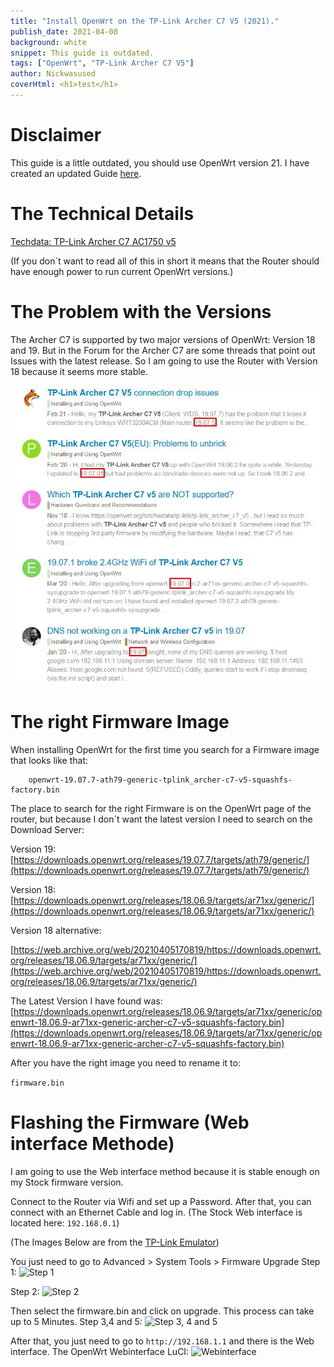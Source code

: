 ```yaml
---
title: "Install OpenWrt on the TP-Link Archer C7 V5 (2021)."
publish_date: 2021-04-08
background: white
snippet: This guide is outdated.
tags: ["OpenWrt", "TP-Link Archer C7 V5"]
author: Nickwasused
coverHtml: <h1>test</h1>
---
```

# Disclaimer

This guide is a little outdated, you should use OpenWrt version 21. I have created an updated Guide [here](/2022/03/12/tp-link-archer-c7-v5-openwrt).

# The Technical Details
[Techdata: TP-Link Archer C7 AC1750 v5](https://openwrt.org/toh/hwdata/tp-link/tp-link_archer_c7_v5)

(If you don´t want to read all of this in short it means that the Router should have enough power to run current OpenWrt versions.)

# The Problem with the Versions

The Archer C7 is supported by two major versions of OpenWrt: Version 18 and 19. But in the Forum for the Archer C7 are some threads that point out Issues with the latest release. So I am going to use the Router with Version 18 because it seems more stable.

![Forum](./images/2021-04-08-tp-link-archer-c7-v5-openwrt/forum.webp)

# The right Firmware Image

When installing OpenWrt for the first time you search for a Firmware image that looks like that:

```plaintext
    openwrt-19.07.7-ath79-generic-tplink_archer-c7-v5-squashfs-factory.bin
```

The place to search for the right Firmware is on the OpenWrt page of the router, but because I don´t want the latest version I need to search on the Download Server:

Version 19: [https://downloads.openwrt.org/releases/19.07.7/targets/ath79/generic/](https://downloads.openwrt.org/releases/19.07.7/targets/ath79/generic/)

Version 18: [https://downloads.openwrt.org/releases/18.06.9/targets/ar71xx/generic/](https://downloads.openwrt.org/releases/18.06.9/targets/ar71xx/generic/)

Version 18 alternative:

[https://web.archive.org/web/20210405170819/https://downloads.openwrt.org/releases/18.06.9/targets/ar71xx/generic/](https://web.archive.org/web/20210405170819/https://downloads.openwrt.org/releases/18.06.9/targets/ar71xx/generic/)

The Latest Version I have found was: [https://downloads.openwrt.org/releases/18.06.9/targets/ar71xx/generic/openwrt-18.06.9-ar71xx-generic-archer-c7-v5-squashfs-factory.bin](https://downloads.openwrt.org/releases/18.06.9/targets/ar71xx/generic/openwrt-18.06.9-ar71xx-generic-archer-c7-v5-squashfs-factory.bin)

After you have the right image you need to rename it to:

```firmware.bin```

# Flashing the Firmware (Web interface Methode)

I am going to use the Web interface method because it is stable enough on my Stock firmware version.

Connect to the Router via Wifi and set up a Password. After that, you can connect with an Ethernet Cable and log in. (The Stock Web interface is located here: ```192.168.0.1```)

(The Images Below are from the [TP-Link Emulator](https://emulator.tp-link.com/archer-c7-v5/index.html))

You just need to go to Advanced > System Tools > Firmware Upgrade
Step 1: 
![Step 1](./images/2021-04-08-tp-link-archer-c7-v5-openwrt/step1.webp)

Step 2: 
![Step 2](./images/2021-04-08-tp-link-archer-c7-v5-openwrt/step2.webp)

Then select the firmware.bin and click on upgrade. This process can take up to 5 Minutes.
Step 3,4 and 5: 
![Step 3, 4 and 5](./images/2021-04-08-tp-link-archer-c7-v5-openwrt/step3.webp)

After that, you just need to go to ```http://192.168.1.1``` and there is the Web interface.
The OpenWrt Webinterface LuCI: 
![Webinterface](./images/2021-04-08-tp-link-archer-c7-v5-openwrt/interface.webp)

